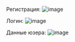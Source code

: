 
Регистрация:
![image](https://github.com/user-attachments/assets/4f356530-7df0-4eff-b084-25697658da46)

Логин:
![image](https://github.com/user-attachments/assets/9b2df82b-dd46-4ede-8932-44931179010d)

Данные юзера:
![image](https://github.com/user-attachments/assets/dce8154f-db76-4a4d-ad2a-57c048a67b4e)
